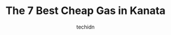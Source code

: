 ---
layout: ampstory
image: https://i0.wp.com/www.auto.or.id/wp-content/uploads/2023/06/macewen-dunrobin-0-kanata-1686326110.jpeg?resize=640,853
author: techidn
featured: false
description: Kanata, Ontario, Canada is a haven for Cheap Gas enthusiasts, boasting an impressive array of 7 top-notch establishments. Whether youre a seasoned connoisseur or simply curious to explore t
title: The 7 Best Cheap Gas in Kanata
cover:
   title: The 7 Best Cheap Gas in Kanata
   subtitle: AUTO.OR.ID
   background: https://www.auto.or.id/wp-content/uploads/2023/06/macewen-dunrobin-0-kanata-1686326110.jpeg

pages: 
 - layout: thirds
   top: <h1>#1 Petro-Canada & Car Wash</h1>
   bottom: "<p>Tim Hortons is very accessible (just walk in through the smashed window)</p>"
   background: https://www.auto.or.id/wp-content/uploads/2023/06/macewen-dunrobin-1-kanata-1686326111.jpeg
   backgroundblur: true
 - layout: thirds
   top: <h1>#2 Esso</h1>
   bottom: "<p>401 Hazeldean Rd, Kanata, ON K2L 4C6, Canada</p>"
   background: https://www.auto.or.id/wp-content/uploads/2023/06/macewen-dunrobin-2-kanata-1686326112.jpeg
   cta:
      link: https://www.auto.or.id/the-7-best-cheap-gas-in-kanata/
      text: The 7 Best Cheap Gas in Kanata
 - layout: thirds
   top: <h1>#3 Esso</h1>
   bottom: "<p>501 Terry Fox Dr, Kanata, ON K2T 1E8, Canada</p>"
   background: https://images.unsplash.com/photo-1607059188021-ca6664bc3c92?ixlib=rb-4.0.3&ixid=MnwxMjA3fDB8MHxwaG90by1wYWdlfHx8fGVufDB8fHx8&auto=format&fit=crop&w=640&h=853&q=80
   cta:
      link: https://www.auto.or.id/the-7-best-cheap-gas-in-kanata/
      text: The 7 Best Cheap Gas in Kanata
 - layout: thirds
   top: <h1>#4 Esso</h1>
   bottom: "<p>479 March Rd, Kanata, ON K2K 2M5, Canada</p>"
   background: https://images.unsplash.com/photo-1639928845095-b2c86c3cde80?ixlib=rb-4.0.3&ixid=MnwxMjA3fDB8MHxwaG90by1wYWdlfHx8fGVufDB8fHx8&auto=format&fit=crop&w=640&h=853&q=80
   cta:
      link: https://www.auto.or.id/the-7-best-cheap-gas-in-kanata/
      text: The 7 Best Cheap Gas in Kanata
 - layout: thirds
   top: <h1>#5 Canadian Tire Gas+</h1>
   bottom: "<p>500 Terry Fox Dr, Kanata, ON K2T 1C3, Canada</p>"
   background: https://images.unsplash.com/photo-1614905218621-99262ff8f8e1?ixlib=rb-4.0.3&ixid=MnwxMjA3fDB8MHxwaG90by1wYWdlfHx8fGVufDB8fHx8&auto=format&fit=crop&w=640&h=853&q=80
   cta:
      link: https://www.auto.or.id/the-7-best-cheap-gas-in-kanata/
      text: The 7 Best Cheap Gas in Kanata
 - layout: thirds
   top: <h1>#6 Petro-Canada & Car Wash</h1>
   bottom: "<p>500 Eagleson Rd, Kanata, ON K2M 1H4, Canada</p>"
   background: https://images.unsplash.com/photo-1526521403896-a658d847f6fa?ixlib=rb-4.0.3&ixid=MnwxMjA3fDB8MHxwaG90by1wYWdlfHx8fGVufDB8fHx8&auto=format&fit=crop&w=640&h=853&q=80
   cta:
      link: https://www.auto.or.id/the-7-best-cheap-gas-in-kanata/
      text: The 7 Best Cheap Gas in Kanata
 - layout: thirds
   top: <h1>#7 Ultramar - Gas Station</h1>
   bottom: "<p>401 March Rd, Ottawa, ON K2K 0K1, Canada</p>"
   background: https://images.unsplash.com/photo-1627404958332-cd698bcce36c?ixlib=rb-4.0.3&ixid=MnwxMjA3fDB8MHxwaG90by1wYWdlfHx8fGVufDB8fHx8&auto=format&fit=crop&w=640&h=853&q=80
   cta:
      link: https://www.auto.or.id/the-7-best-cheap-gas-in-kanata/
      text: The 7 Best Cheap Gas in Kanata
 - layout: thirds
   middle: Continue reading...
   background: https://images.unsplash.com/photo-1632338940262-084177a4dd21?ixlib=rb-4.0.3&ixid=MnwxMjA3fDB8MHxwaG90by1wYWdlfHx8fGVufDB8fHx8&auto=format&fit=crop&w=640&h=853&q=80
   cta:
      link: https://www.auto.or.id/the-7-best-cheap-gas-in-kanata/
      text: The 7 Best Cheap Gas in Kanata

---